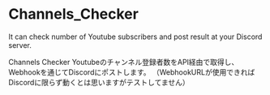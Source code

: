# Channels_Checker
It can check number of Youtube subscribers and post result at your Discord server.

Channels Checker
Youtubeのチャンネル登録者数をAPI経由で取得し、Webhookを通じてDiscordにポストします。
（WebhookURLが使用できればDiscordに限らず動くとは思いますがテストしてません）
